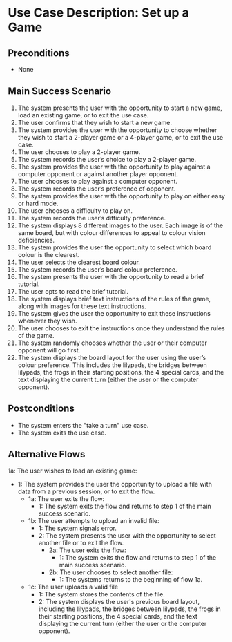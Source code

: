 # Use Case Description: Set up a Game
## Preconditions
- None
## Main Success Scenario
1.  The system presents the user with the opportunity to start a new game, load an existing game, or to exit the use case.
2.	The user confirms that they wish to start a new game.
3.	The system provides the user with the opportunity to choose whether they wish to start a 2-player game or a 4-player game, or to exit the use case.
4.	The user chooses to play a 2-player game.
5.	The system records the user’s choice to play a 2-player game.
6.	The system provides the user with the opportunity to play against a computer opponent or against another player opponent.
7.	The user chooses to play against a computer opponent.
8.	The system records the user’s preference of opponent.
9.	The system provides the user with the opportunity to play on either easy or hard mode.
10.	The user chooses a difficulty to play on.
11.	The system records the user’s difficulty preference.
12.	The system displays 8 different images to the user. Each image is of the same board, but with colour differences to appeal to colour vision deficiencies.
13.	The system provides the user the opportunity to select which board colour is the clearest.
14.	The user selects the clearest board colour.
15.	The system records the user’s board colour preference.
16.	The system presents the user with the opportunity to read a brief tutorial.
17.	The user opts to read the brief tutorial.
18.	The system displays brief text instructions of the rules of the game, along with images for these text instructions.
19.	The system gives the user the opportunity to exit these instructions whenever they wish.
20.	The user chooses to exit the instructions once they understand the rules of the game.
21.	The system randomly chooses whether the user or their computer opponent will go first.
22.	The system displays the board layout for the user using the user’s colour preference. This includes the lilypads, the bridges between lilypads, the frogs in their starting positions, the 4 special cards, and the text displaying the current turn (either the user or the computer opponent).

## Postconditions
- The system enters the "take a turn" use case.
- The system exits the use case.

## Alternative Flows
1a: The user wishes to load an existing game:
- 1: The system provides the user the opportunity to upload a file with data from a previous session, or to exit the flow.  
  - 1a: The user exits the flow:
      - 1: The system exits the flow and returns to step 1 of the main success scenario.
  - 1b: The user attempts to upload an invalid file:  
      - 1: The system signals error.  
      - 2: The system presents the user with the opportunity to select another file or to exit the flow.  
        - 2a: The user exits the flow:  
          - 1: The system exits the flow and returns to step 1 of the main success scenario.  
        - 2b: The user chooses to select another file:  
          - 1: The systems returns to the beginning of flow 1a.  
  - 1c: The user uploads a valid file  
      - 1: The system stores the contents of the file.  
      - 2: The system displays the user's previous board layout, including the lilypads, the bridges between lilypads, the frogs in their starting positions, the 4 special cards, and the text displaying the current turn (either the user or the computer opponent).  
